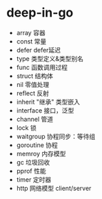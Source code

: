 # deep-in-go

- array 容器
- const 常量
- defer defer延迟
- type  类型定义&类型别名
- func   函数调用过程
- struct   结构体
- nil 零值处理
- reflect 反射
- inherit  "继承" 类型嵌入
- interface  接口，泛型
- channel  管道
- lock  锁
- waitgroup  协程同步：等待组
- goroutine 协程
- memroy  内存模型
- gc  垃圾回收
- pprof  性能
- timer  定时器
- http  网络模型 client/server